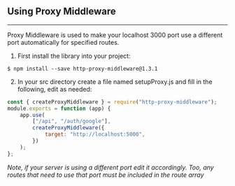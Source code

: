 ## Using Proxy Middleware

---

Proxy Middleware is used to make your localhost 3000 port use a different port automatically for specified routes.

1. First install the library into your project:

```
$ npm install --save http-proxy-middleware@1.3.1
```

2. In your src directory create a file named setupProxy.js and fill in the following, edit as needed:

```javascript
const { createProxyMiddleware } = require("http-proxy-middleware");
module.exports = function (app) {
    app.use(
        ["/api", "/auth/google"],
        createProxyMiddleware({
            target: "http://localhost:5000",
        })
    );
};
```

_Note, if your server is using a different port edit it accordingly. Too, any routes that need to use that port must be included in the route array_
